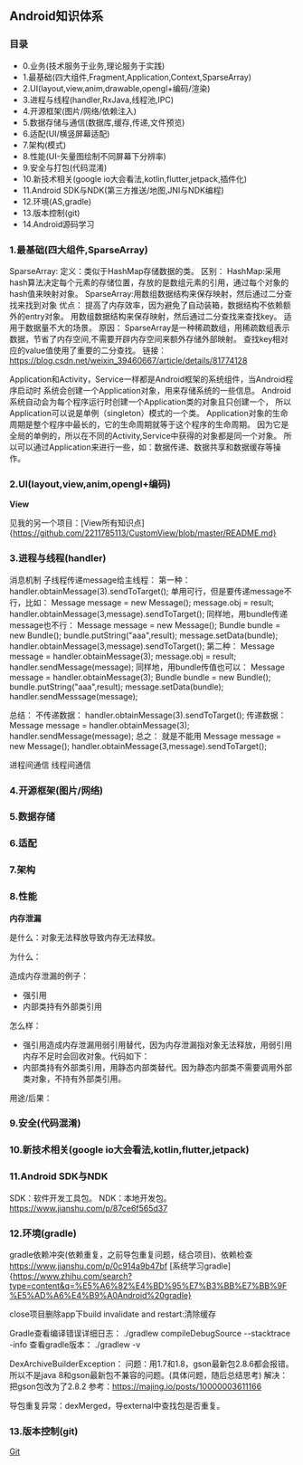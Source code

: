 ## Android知识体系

### 目录

- 0.业务(技术服务于业务,理论服务于实践)
- 1.最基础(四大组件,Fragment,Application,Context,SparseArray)
- 2.UI(layout,view,anim,drawable,opengl+编码/渲染)
- 3.进程与线程(handler,RxJava,线程池,IPC)
- 4.开源框架(图片/网络/依赖注入)
- 5.数据存储与通信(数据库,缓存,传递,文件预览)
- 6.适配(UI/横竖屏幕适配)
- 7.架构(模式)
- 8.性能(UI-矢量图绘制不同屏幕下分辨率)
- 9.安全与打包(代码混淆)
- 10.新技术相关(google io大会看法,kotlin,flutter,jetpack,插件化)
- 11.Android SDK与NDK(第三方推送/地图,JNI与NDK编程)
- 12.环境(AS,gradle)
- 13.版本控制(git)
- 14.Android源码学习

### 1.最基础(四大组件,SparseArray)

SparseArray:
定义：类似于HashMap存储数据的类。
区别：
HashMap:采用hash算法决定每个元素的存储位置，存放的是数组元素的引用，通过每个对象的hash值来映射对象。
SparseArray:用数组数据结构来保存映射，然后通过二分查找来找到对象
优点：
提高了内存效率，因为避免了自动装箱，数据结构不依赖额外的entry对象。
用数组数据结构来保存映射，然后通过二分查找来查找key。
适用于数据量不大的场景。
原因：
SparseArray是一种稀疏数组，用稀疏数组表示数据，节省了内存空间,不需要开辟内存空间来额外存储外部映射。
查找key相对应的value值使用了重要的二分查找。
链接：https://blog.csdn.net/weixin_39460667/article/details/81774128

Application和Activity，Service一样都是Android框架的系统组件，当Android程序启动时
系统会创建一个Application对象，用来存储系统的一些信息。
Android系统自动会为每个程序运行时创建一个Application类的对象且只创建一个，
所以Application可以说是单例（singleton）模式的一个类。
Application对象的生命周期是整个程序中最长的，它的生命周期就等于这个程序的生命周期。
因为它是全局的单例的，所以在不同的Activity,Service中获得的对象都是同一个对象。
所以可以通过Application来进行一些，如：数据传递、数据共享和数据缓存等操作。


### 2.UI(layout,view,anim,opengl+编码)

**View**

见我的另一个项目：[View所有知识点]{https://github.com/2211785113/CustomView/blob/master/README.md}

### 3.进程与线程(handler)

消息机制
子线程传递message给主线程：
第一种：
handler.obtainMessage(3).sendToTarget();
单用可行，但是要传递message不行，比如：
Message message = new Message();
message.obj = result;
handler.obtainMessage(3,message).sendToTarget();
同样地，用bundle传递message也不行：
Message message = new Message();
Bundle bundle = new Bundle();
bundle.putString("aaa",result);
message.setData(bundle);
handler.obtainMessage(3,message).sendToTarget();
第二种：
Message message = handler.obtainMessage(3);
message.obj = result;
handler.sendMessage(message);
同样地，用bundle传值也可以：
Message message = handler.obtainMessage(3);
Bundle bundle = new Bundle();
bundle.putString("aaa",result);
message.setData(bundle);
handler.sendMesssage(message);

总结：
不传递数据：
handler.obtainMessage(3).sendToTarget();
传递数据：
Message message = handler.obtainMessage(3);
handler.sendMessage(message);
总之：
就是不能用
Message message = new Message();
handler.obtainMessage(3,message).sendToTarget();

进程间通信
线程间通信

### 4.开源框架(图片/网络)

### 5.数据存储

### 6.适配

### 7.架构

### 8.性能

**内存泄漏**

是什么：对象无法释放导致内存无法释放。

为什么：

造成内存泄漏的例子：

- 强引用
- 内部类持有外部类引用

怎么样：

- 强引用造成内存泄漏用弱引用替代，因为内存泄漏指对象无法释放，用弱引用内存不足时会回收对象。代码如下：
- 内部类持有外部类引用，用静态内部类替代。因为静态内部类不需要调用外部类对象，不持有外部类引用。

用途/后果：

### 9.安全(代码混淆)

### 10.新技术相关(google io大会看法,kotlin,flutter,jetpack)

### 11.Android SDK与NDK

SDK：软件开发工具包。
NDK：本地开发包。
https://www.jianshu.com/p/87ce6f565d37

### 12.环境(gradle)

gradle依赖冲突(依赖重复，之前导包重复问题，结合项目)、依赖检查
https://www.jianshu.com/p/0c914a9b47bf
[系统学习gradle]{https://www.zhihu.com/search?type=content&q=%E5%A6%82%E4%BD%95%E7%B3%BB%E7%BB%9F%E5%AD%A6%E4%B9%A0Android%20gradle}

close项目删除app下build
invalidate and restart:清除缓存

Gradle查看编译错误详细日志：
./gradlew compileDebugSource --stacktrace -info
查看gradle版本：
./gradlew -v

DexArchiveBuilderException：
问题：用1.7和1.8，gson最新包2.8.6都会报错。所以不是java 8和gson最新包不兼容的问题。(具体问题，随后总结思考)
解决：把gson包改为了2.8.2
参考：https://majing.io/posts/10000003611166

导包重复异常：dexMerged，导external中查找包是否重复。


### 13.版本控制(git)

[Git](https://github.com/2211785113/Blog/blob/master/Android技术/版本控制/Git.md)